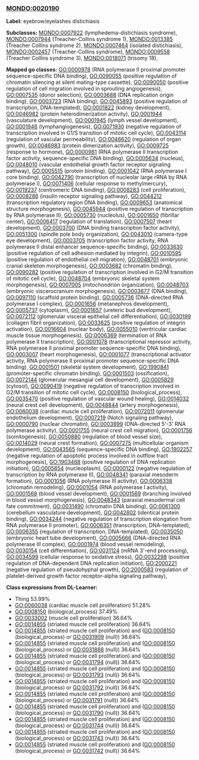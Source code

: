
### [MONDO:0020190](http://purl.obolibrary.org/obo/MONDO_0020190)
**Label:** eyebrow/eyelashes distichiasis

**Subclasses:** [MONDO:0007922](http://purl.obolibrary.org/obo/MONDO_0007922) (lymphedema-distichiasis syndrome), [MONDO:0007944](http://purl.obolibrary.org/obo/MONDO_0007944) (Treacher-Collins syndrome 1), [MONDO:0013385](http://purl.obolibrary.org/obo/MONDO_0013385) (Treacher Collins syndrome 2), [MONDO:0007464](http://purl.obolibrary.org/obo/MONDO_0007464) (isolated distichiasis), [MONDO:0002457](http://purl.obolibrary.org/obo/MONDO_0002457) (Treacher-Collins syndrome), [MONDO:0009558](http://purl.obolibrary.org/obo/MONDO_0009558) (Treacher Collins syndrome 3), [MONDO:0018071](http://purl.obolibrary.org/obo/MONDO_0018071) (trisomy 18), 

**Mapped go classes:** [GO:0000978](http://purl.obolibrary.org/obo/GO_0000978) (RNA polymerase II proximal promoter sequence-specific DNA binding), [GO:0090055](http://purl.obolibrary.org/obo/GO_0090055) (positive regulation of chromatin silencing at silent mating-type cassette), [GO:0090050](http://purl.obolibrary.org/obo/GO_0090050) (positive regulation of cell migration involved in sprouting angiogenesis), [GO:0007535](http://purl.obolibrary.org/obo/GO_0007535) (donor selection), [GO:0003688](http://purl.obolibrary.org/obo/GO_0003688) (DNA replication origin binding), [GO:0003723](http://purl.obolibrary.org/obo/GO_0003723) (RNA binding), [GO:0045893](http://purl.obolibrary.org/obo/GO_0045893) (positive regulation of transcription, DNA-templated), [GO:0001822](http://purl.obolibrary.org/obo/GO_0001822) (kidney development), [GO:0046982](http://purl.obolibrary.org/obo/GO_0046982) (protein heterodimerization activity), [GO:0001944](http://purl.obolibrary.org/obo/GO_0001944) (vasculature development), [GO:0001945](http://purl.obolibrary.org/obo/GO_0001945) (lymph vessel development), [GO:0001946](http://purl.obolibrary.org/obo/GO_0001946) (lymphangiogenesis), [GO:0071930](http://purl.obolibrary.org/obo/GO_0071930) (negative regulation of transcription involved in G1/S transition of mitotic cell cycle), [GO:0043114](http://purl.obolibrary.org/obo/GO_0043114) (regulation of vascular permeability), [GO:0046620](http://purl.obolibrary.org/obo/GO_0046620) (regulation of organ growth), [GO:0046983](http://purl.obolibrary.org/obo/GO_0046983) (protein dimerization activity), [GO:0009725](http://purl.obolibrary.org/obo/GO_0009725) (response to hormone), [GO:0000981](http://purl.obolibrary.org/obo/GO_0000981) (RNA polymerase II transcription factor activity, sequence-specific DNA binding), [GO:0005634](http://purl.obolibrary.org/obo/GO_0005634) (nucleus), [GO:0048010](http://purl.obolibrary.org/obo/GO_0048010) (vascular endothelial growth factor receptor signaling pathway), [GO:0005515](http://purl.obolibrary.org/obo/GO_0005515) (protein binding), [GO:0001042](http://purl.obolibrary.org/obo/GO_0001042) (RNA polymerase I core binding), [GO:0042790](http://purl.obolibrary.org/obo/GO_0042790) (transcription of nucleolar large rRNA by RNA polymerase I), [GO:0071406](http://purl.obolibrary.org/obo/GO_0071406) (cellular response to methylmercury), [GO:0019237](http://purl.obolibrary.org/obo/GO_0019237) (centromeric DNA binding), [GO:0008283](http://purl.obolibrary.org/obo/GO_0008283) (cell proliferation), [GO:0008286](http://purl.obolibrary.org/obo/GO_0008286) (insulin receptor signaling pathway), [GO:0044212](http://purl.obolibrary.org/obo/GO_0044212) (transcription regulatory region DNA binding), [GO:0009653](http://purl.obolibrary.org/obo/GO_0009653) (anatomical structure morphogenesis), [GO:0045944](http://purl.obolibrary.org/obo/GO_0045944) (positive regulation of transcription by RNA polymerase II), [GO:0005730](http://purl.obolibrary.org/obo/GO_0005730) (nucleolus), [GO:0001650](http://purl.obolibrary.org/obo/GO_0001650) (fibrillar center), [GO:0006417](http://purl.obolibrary.org/obo/GO_0006417) (regulation of translation), [GO:0007507](http://purl.obolibrary.org/obo/GO_0007507) (heart development), [GO:0003700](http://purl.obolibrary.org/obo/GO_0003700) (DNA binding transcription factor activity), [GO:0051300](http://purl.obolibrary.org/obo/GO_0051300) (spindle pole body organization), [GO:0043010](http://purl.obolibrary.org/obo/GO_0043010) (camera-type eye development), [GO:0003705](http://purl.obolibrary.org/obo/GO_0003705) (transcription factor activity, RNA polymerase II distal enhancer sequence-specific binding), [GO:0033630](http://purl.obolibrary.org/obo/GO_0033630) (positive regulation of cell adhesion mediated by integrin), [GO:0010595](http://purl.obolibrary.org/obo/GO_0010595) (positive regulation of endothelial cell migration), [GO:0048701](http://purl.obolibrary.org/obo/GO_0048701) (embryonic cranial skeleton morphogenesis), [GO:0003682](http://purl.obolibrary.org/obo/GO_0003682) (chromatin binding), [GO:0090282](http://purl.obolibrary.org/obo/GO_0090282) (positive regulation of transcription involved in G2/M transition of mitotic cell cycle), [GO:0048704](http://purl.obolibrary.org/obo/GO_0048704) (embryonic skeletal system morphogenesis), [GO:0007005](http://purl.obolibrary.org/obo/GO_0007005) (mitochondrion organization), [GO:0048703](http://purl.obolibrary.org/obo/GO_0048703) (embryonic viscerocranium morphogenesis), [GO:0003677](http://purl.obolibrary.org/obo/GO_0003677) (DNA binding), [GO:0097110](http://purl.obolibrary.org/obo/GO_0097110) (scaffold protein binding), [GO:0005736](http://purl.obolibrary.org/obo/GO_0005736) (DNA-directed RNA polymerase I complex), [GO:0001656](http://purl.obolibrary.org/obo/GO_0001656) (metanephros development), [GO:0005737](http://purl.obolibrary.org/obo/GO_0005737) (cytoplasm), [GO:0001657](http://purl.obolibrary.org/obo/GO_0001657) (ureteric bud development), [GO:0072112](http://purl.obolibrary.org/obo/GO_0072112) (glomerular visceral epithelial cell differentiation), [GO:0030199](http://purl.obolibrary.org/obo/GO_0030199) (collagen fibril organization), [GO:0033625](http://purl.obolibrary.org/obo/GO_0033625) (positive regulation of integrin activation), [GO:0016604](http://purl.obolibrary.org/obo/GO_0016604) (nuclear body), [GO:0055010](http://purl.obolibrary.org/obo/GO_0055010) (ventricular cardiac muscle tissue morphogenesis), [GO:0006369](http://purl.obolibrary.org/obo/GO_0006369) (termination of RNA polymerase II transcription), [GO:0001078](http://purl.obolibrary.org/obo/GO_0001078) (transcriptional repressor activity, RNA polymerase II proximal promoter sequence-specific DNA binding), [GO:0003007](http://purl.obolibrary.org/obo/GO_0003007) (heart morphogenesis), [GO:0001077](http://purl.obolibrary.org/obo/GO_0001077) (transcriptional activator activity, RNA polymerase II proximal promoter sequence-specific DNA binding), [GO:0001501](http://purl.obolibrary.org/obo/GO_0001501) (skeletal system development), [GO:1990841](http://purl.obolibrary.org/obo/GO_1990841) (promoter-specific chromatin binding), [GO:0001503](http://purl.obolibrary.org/obo/GO_0001503) (ossification), [GO:0072144](http://purl.obolibrary.org/obo/GO_0072144) (glomerular mesangial cell development), [GO:0005829](http://purl.obolibrary.org/obo/GO_0005829) (cytosol), [GO:0090419](http://purl.obolibrary.org/obo/GO_0090419) (negative regulation of transcription involved in G2/M transition of mitotic cell cycle), [GO:0008150](http://purl.obolibrary.org/obo/GO_0008150) (biological_process), [GO:0035470](http://purl.obolibrary.org/obo/GO_0035470) (positive regulation of vascular wound healing), [GO:0014032](http://purl.obolibrary.org/obo/GO_0014032) (neural crest cell development), [GO:0048844](http://purl.obolibrary.org/obo/GO_0048844) (artery morphogenesis), [GO:0060038](http://purl.obolibrary.org/obo/GO_0060038) (cardiac muscle cell proliferation), [GO:0072011](http://purl.obolibrary.org/obo/GO_0072011) (glomerular endothelium development), [GO:0007219](http://purl.obolibrary.org/obo/GO_0007219) (Notch signaling pathway), [GO:0000790](http://purl.obolibrary.org/obo/GO_0000790) (nuclear chromatin), [GO:0003899](http://purl.obolibrary.org/obo/GO_0003899) (DNA-directed 5'-3' RNA polymerase activity), [GO:0001755](http://purl.obolibrary.org/obo/GO_0001755) (neural crest cell migration), [GO:0001756](http://purl.obolibrary.org/obo/GO_0001756) (somitogenesis), [GO:0050880](http://purl.obolibrary.org/obo/GO_0050880) (regulation of blood vessel size), [GO:0014029](http://purl.obolibrary.org/obo/GO_0014029) (neural crest formation), [GO:0007275](http://purl.obolibrary.org/obo/GO_0007275) (multicellular organism development), [GO:0043565](http://purl.obolibrary.org/obo/GO_0043565) (sequence-specific DNA binding), [GO:1902257](http://purl.obolibrary.org/obo/GO_1902257) (negative regulation of apoptotic process involved in outflow tract morphogenesis), [GO:1903468](http://purl.obolibrary.org/obo/GO_1903468) (positive regulation of DNA replication initiation), [GO:0005654](http://purl.obolibrary.org/obo/GO_0005654) (nucleoplasm), [GO:0000122](http://purl.obolibrary.org/obo/GO_0000122) (negative regulation of transcription by RNA polymerase II), [GO:0048341](http://purl.obolibrary.org/obo/GO_0048341) (paraxial mesoderm formation), [GO:0001056](http://purl.obolibrary.org/obo/GO_0001056) (RNA polymerase III activity), [GO:0006338](http://purl.obolibrary.org/obo/GO_0006338) (chromatin remodeling), [GO:0001054](http://purl.obolibrary.org/obo/GO_0001054) (RNA polymerase I activity), [GO:0001568](http://purl.obolibrary.org/obo/GO_0001568) (blood vessel development), [GO:0001569](http://purl.obolibrary.org/obo/GO_0001569) (branching involved in blood vessel morphogenesis), [GO:0048343](http://purl.obolibrary.org/obo/GO_0048343) (paraxial mesodermal cell fate commitment), [GO:0031490](http://purl.obolibrary.org/obo/GO_0031490) (chromatin DNA binding), [GO:0061300](http://purl.obolibrary.org/obo/GO_0061300) (cerebellum vasculature development), [GO:0042802](http://purl.obolibrary.org/obo/GO_0042802) (identical protein binding), [GO:0034244](http://purl.obolibrary.org/obo/GO_0034244) (negative regulation of transcription elongation from RNA polymerase II promoter), [GO:0006351](http://purl.obolibrary.org/obo/GO_0006351) (transcription, DNA-templated), [GO:0006355](http://purl.obolibrary.org/obo/GO_0006355) (regulation of transcription, DNA-templated), [GO:0035050](http://purl.obolibrary.org/obo/GO_0035050) (embryonic heart tube development), [GO:0005666](http://purl.obolibrary.org/obo/GO_0005666) (DNA-directed RNA polymerase III complex), [GO:0001974](http://purl.obolibrary.org/obo/GO_0001974) (blood vessel remodeling), [GO:0030154](http://purl.obolibrary.org/obo/GO_0030154) (cell differentiation), [GO:0031124](http://purl.obolibrary.org/obo/GO_0031124) (mRNA 3'-end processing), [GO:0034599](http://purl.obolibrary.org/obo/GO_0034599) (cellular response to oxidative stress), [GO:0032298](http://purl.obolibrary.org/obo/GO_0032298) (positive regulation of DNA-dependent DNA replication initiation), [GO:2000221](http://purl.obolibrary.org/obo/GO_2000221) (negative regulation of pseudohyphal growth), [GO:2000583](http://purl.obolibrary.org/obo/GO_2000583) (regulation of platelet-derived growth factor receptor-alpha signaling pathway), 

**Class expressions from DL-Learner:**

- Thing 53.99%
- [GO:0060038](http://purl.obolibrary.org/obo/GO_0060038) (cardiac muscle cell proliferation) 51.28%
- [GO:0008150](http://purl.obolibrary.org/obo/GO_0008150) (biological_process) 37.49%
- [GO:0033002](http://purl.obolibrary.org/obo/GO_0033002) (muscle cell proliferation) 36.64%
- [GO:0014855](http://purl.obolibrary.org/obo/GO_0014855) (striated muscle cell proliferation) 36.64%
- [GO:0014855](http://purl.obolibrary.org/obo/GO_0014855) (striated muscle cell proliferation) and ([GO:0008150](http://purl.obolibrary.org/obo/GO_0008150) (biological_process) or [GO:0031909](http://purl.obolibrary.org/obo/GO_0031909) (null)) 36.64%
- [GO:0014855](http://purl.obolibrary.org/obo/GO_0014855) (striated muscle cell proliferation) and ([GO:0008150](http://purl.obolibrary.org/obo/GO_0008150) (biological_process) or [GO:0031888](http://purl.obolibrary.org/obo/GO_0031888) (null)) 36.64%
- [GO:0014855](http://purl.obolibrary.org/obo/GO_0014855) (striated muscle cell proliferation) and ([GO:0008150](http://purl.obolibrary.org/obo/GO_0008150) (biological_process) or [GO:0031794](http://purl.obolibrary.org/obo/GO_0031794) (null)) 36.64%
- [GO:0014855](http://purl.obolibrary.org/obo/GO_0014855) (striated muscle cell proliferation) and ([GO:0008150](http://purl.obolibrary.org/obo/GO_0008150) (biological_process) or [GO:0031793](http://purl.obolibrary.org/obo/GO_0031793) (null)) 36.64%
- [GO:0014855](http://purl.obolibrary.org/obo/GO_0014855) (striated muscle cell proliferation) and ([GO:0008150](http://purl.obolibrary.org/obo/GO_0008150) (biological_process) or [GO:0031792](http://purl.obolibrary.org/obo/GO_0031792) (null)) 36.64%
- [GO:0014855](http://purl.obolibrary.org/obo/GO_0014855) (striated muscle cell proliferation) and ([GO:0008150](http://purl.obolibrary.org/obo/GO_0008150) (biological_process) or [GO:0031791](http://purl.obolibrary.org/obo/GO_0031791) (null)) 36.64%
- [GO:0014855](http://purl.obolibrary.org/obo/GO_0014855) (striated muscle cell proliferation) and ([GO:0008150](http://purl.obolibrary.org/obo/GO_0008150) (biological_process) or [GO:0031790](http://purl.obolibrary.org/obo/GO_0031790) (null)) 36.64%
- [GO:0014855](http://purl.obolibrary.org/obo/GO_0014855) (striated muscle cell proliferation) and ([GO:0008150](http://purl.obolibrary.org/obo/GO_0008150) (biological_process) or [GO:0031744](http://purl.obolibrary.org/obo/GO_0031744) (null)) 36.64%
- [GO:0014855](http://purl.obolibrary.org/obo/GO_0014855) (striated muscle cell proliferation) and ([GO:0008150](http://purl.obolibrary.org/obo/GO_0008150) (biological_process) or [GO:0031743](http://purl.obolibrary.org/obo/GO_0031743) (null)) 36.64%
- [GO:0014855](http://purl.obolibrary.org/obo/GO_0014855) (striated muscle cell proliferation) and ([GO:0008150](http://purl.obolibrary.org/obo/GO_0008150) (biological_process) or [GO:0031742](http://purl.obolibrary.org/obo/GO_0031742) (null)) 36.64%


